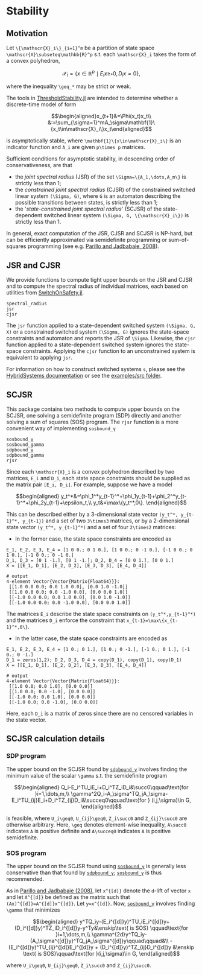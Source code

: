 # Stability

## Motivation
Let ``\{\mathscr{X}_i\}_{i=1}^m`` be a partition of state space 
``\mathscr{X}\subseteq\mathbb{R}^p`` s.t. each ``\mathscr{X}_i`` takes the form of a convex 
polyhedron,
```math
\mathscr{X}_i=\{x\in\mathbb{R}^p\mid E_ix\geq_* 0, D_ix=0\},
```
where the inequality ``\geq_*`` may be strict or weak.

The tools in [ThresholdStability.jl](https://github.com/samwycherley/ThresholdStability.jl) 
are intended to determine whether a discrete-time model of form
```math
\begin{aligned}x_{t+1}&=\Phi(x_t)x_t\\
&:=\sum_{\sigma=1}^mA_\sigma\mathbf{1}\{x_t\in\mathscr{X}_i\}x_t\end{aligned}
```
is asymptotically stable, where ``\mathbf{1}\{x\in\mathscr{X}_i\}`` is an indicator function 
and ``A_i`` are given ``p\times p`` matrices.

Sufficient conditions for asymptotic stability, in descending order of conservativeness, 
are that
- the _joint spectral radius_ (JSR) of the set ``\Sigma=\{A_1,\dots,A_m\}`` is strictly 
less than 1;
- the _constrained joint spectral radius_ (CJSR) of the constrained switched linear system 
``(\Sigma, G)``, where ``G`` is an automaton describing the possible transitions between 
states, is strictly less than 1;
- the '_state-constrained joint spectral radius_' (SCJSR) of the state-dependent switched 
linear system ``(\Sigma, G, \{\mathscr{X}_i\})`` is strictly less than 1.

In general, exact computation of the JSR, CJSR and SCJSR is NP-hard, but can be efficiently 
approximated via semidefinite programming or sum-of-squares programming (see e.g. 
[Parillo and Jadbabaie, 2008](https://arxiv.org/abs/0712.2887)).

## JSR and CJSR
We provide functions to compute tight upper bounds on the JSR and CJSR and to compute the 
spectral radius of individual matrices, each based on utilities from 
[SwitchOnSafety.jl](https://github.com/blegat/SwitchOnSafety.jl).
```@docs
spectral_radius
jsr
cjsr
```

The `jsr` function applied to a state-dependent switched system ``(\Sigma, G, X)`` or a 
constrained switched system ``(\Sigma, G)`` ignores the state-space constraints and 
automaton and reports the JSR of ``\Sigma``. Likewise, the `cjsr` function applied to a 
state-dependent switched system ignores the state-space constraints. Applying the `cjsr` 
function to an unconstrained system is equivalent to applying `jsr`.

For information on how to construct switched systems `s`, please see the 
[HybridSystems documentation](https://blegat.github.io/HybridSystems.jl/stable/lib/methods/#Switched-Systems-1) or see the 
[examples/src folder](https://github.com/samwycherley/ThresholdStability.jl/tree/master/examples/src).

## SCJSR
This package contains two methods to compute upper bounds on the SCJSR, one solving a 
semidefinite program (SDP) directly and another solving a sum of squares (SOS) program. The
`rjsr` function is a more convenient way of implementing `sosbound_γ`

```@docs
sosbound_γ
sosbound_gamma
sdpbound_γ
sdpbound_gamma
rjsr
```

Since each ``\mathscr{X}_i`` is a convex polyhedron described by two matrices, `E_i` and 
`D_i`, each state space constraints should be supplied as the matrix pair `[E_i, D_i]`. 
For example, suppose we have a model
```math
begin{aligned}
y_t^*&=\phi_1^*y_{t-1}^*+\phi_1y_{t-1}+\phi_2^*y_{t-1}^*+\phi_2y_{t-1}+\epsilon_t,\\
y_t&=\max\{y_t^*,0\}.
\end{aligned}
```
This can be described either by a 3-dimensional state vector ``(y_t^*, y_{t-1}^*, y_{t-1})`` 
and a set of two ``3\times3`` matrices, or by a 2-dimensional state vector 
``(y_t^*, y_{t-1}^*)`` and a set of four ``2\times2`` matrices:
- In the former case, the state space constraints are encoded as
```jldoctest
E_1, E_2, E_3, E_4 = [1 0 0.; 0 1 0.], [1 0 0.; 0 -1 0.], [-1 0 0.; 0 1 0.], [-1 0 0.; 0 -1 0.]
D_1, D_3 = [0 1 -1.], [0 1 -1.]; D_2, D_4 = [0 0 1.], [0 0 1.]
X = [[E_1, D_1], [E_2, D_2], [E_3, D_3], [E_4, D_4]]

# output
4-element Vector{Vector{Matrix{Float64}}}:
 [[1.0 0.0 0.0; 0.0 1.0 0.0], [0.0 1.0 -1.0]]
 [[1.0 0.0 0.0; 0.0 -1.0 0.0], [0.0 0.0 1.0]]
 [[-1.0 0.0 0.0; 0.0 1.0 0.0], [0.0 1.0 -1.0]]
 [[-1.0 0.0 0.0; 0.0 -1.0 0.0], [0.0 0.0 1.0]]
```
The matrices `E_i` describe the state space constraints on ``(y_t^*,y_{t-1}^*)`` and the 
matrices `D_i` enforce the constraint that ``x_{t-1}=\max\{x_{t-1}^*,0\}``.
- In the latter case, the state space constraints are encoded as
```jldoctest
E_1, E_2, E_3, E_4 = [1 0.; 0 1.], [1 0.; 0 -1.], [-1 0.; 0 1.], [-1 0.; 0 -1.]
D_1 = zeros(1,2); D_2, D_3, D_4 = copy(D_1), copy(D_1), copy(D_1)
X = [[E_1, D_1], [E_2, D_2], [E_3, D_3], [E_4, D_4]]

# output
4-element Vector{Vector{Matrix{Float64}}}:
 [[1.0 0.0; 0.0 1.0], [0.0 0.0]]
 [[1.0 0.0; 0.0 -1.0], [0.0 0.0]]
 [[-1.0 0.0; 0.0 1.0], [0.0 0.0]]
 [[-1.0 0.0; 0.0 -1.0], [0.0 0.0]]
```
Here, each `D_i` is a matrix of zeros since there are no censored variables in the state 
vector.

## SCJSR calculation details
### SDP program
The upper bound on the SCJSR found by [`sdpbound_γ`](@ref) involves finding the minimum 
value of the scalar ``\gamma`` s.t. the semidefinite program
```math
\begin{aligned}
Q_i-E_i^TU_iE_i+D_i^TZ_iD_i&\succ0\qquad\text{for }i=1,\dots,m,\\
\gamma^2Q_i-A_\sigma^TQ_jA_\sigma-E_i^TU_{ij}E_i+D_i^TZ_{ij}D_i&\succeq0\qquad\text{for }
(i,j,\sigma)\in G,
\end{aligned}
```
is feasible, where ``U_i\geq0``, ``U_{ij}\geq0``, ``Z_i\succ0`` and ``Z_{ij}\succ0`` are 
otherwise arbitrary. Here, ``\geq`` denotes element-wise inequality, ``A\succ0`` indicates 
``A`` is positive definite and ``A\succeq0`` indicates ``A`` is positive semidefinite.

### SOS program
The upper bound on the SCJSR found using [`sosbound_γ`](@ref) is generally less 
conservative than that found by [`sdpbound_γ`](@ref); [`sosbound_γ`](@ref) is thus 
recommended.

As in [Parillo and Jadbabaie (2008)](https://arxiv.org/abs/0712.2887), let ``x^{[d]}`` 
denote the ``d``-lift of vector ``x`` and let ``A^{[d]}`` be defined as the matrix such 
that ``(Ax)^{[d]}=A^{[d]}x^{[d]}``. Let ``y=x^{[d]}``. Now, [`sosbound_γ`](@ref) involves 
finding ``\gamma`` that minimizes
```math
\begin{aligned}
y^TQ_iy-(E_i^{[d]}y)^TU_iE_i^{[d]}y+(D_i^{[d]}y)^TZ_iD_i^{[d]}y-y^Ty&\enskip\text{ is SOS}
\qquad\text{for }i=1,\dots,m,\\
\gamma^{2d}y^TQ_iy-(A_\sigma^{[d]}y)^TQ_jA_\sigma^{[d]}y\qquad\qquad&\\
-(E_i^{[d]}y)^TU_{ij}^{[d]}E_i^{[d]}y + (D_i^{[d]}y)^TZ_{ij}D_i^{[d]}y &\enskip
\text{ is SOS}\qquad\text{for }(i,j,\sigma)\in G,
\end{aligned}
```
where ``U_i\geq0``, ``U_{ij}\geq0``, ``Z_i\succ0`` and ``Z_{ij}\succ0``.
